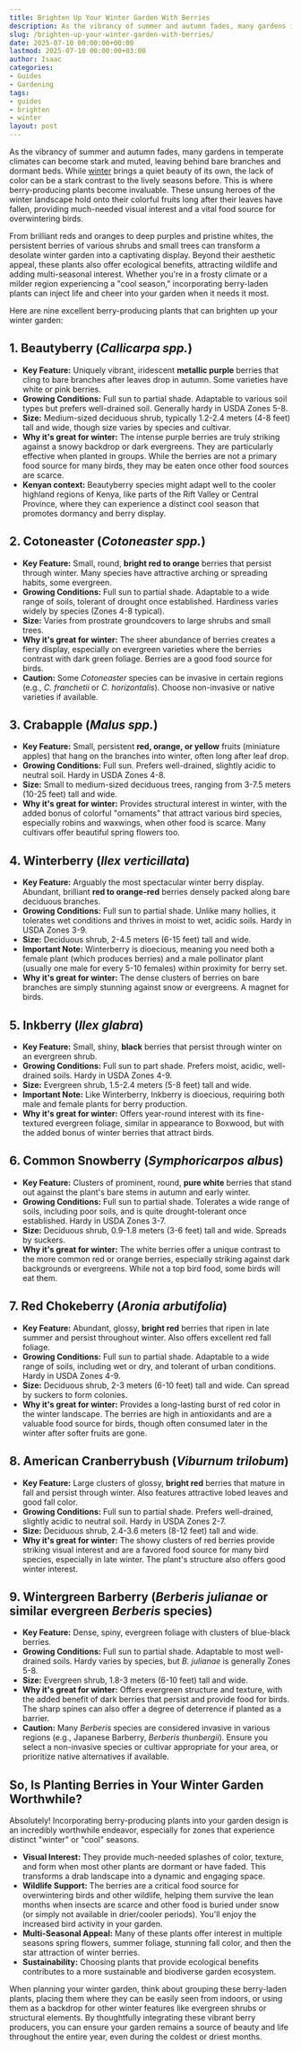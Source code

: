 ```yaml
---
title: Brighten Up Your Winter Garden With Berries
description: As the vibrancy of summer and autumn fades, many gardens in temperate climates can become stark and muted, leaving behind bare branches and dormant beds.
slug: /brighten-up-your-winter-garden-with-berries/
date: 2025-07-10 00:00:00+00:00
lastmod: 2025-07-10 00:00:00+03:00
author: Isaac
categories:
- Guides
- Gardening
tags:
- guides
- brighten
- winter
layout: post
---
```

As the vibrancy of summer and autumn fades, many gardens in temperate climates can become stark and muted, leaving behind bare branches and dormant beds. While [winter](https://pestpolicy.com/10-winter-landscaping-ideas-to-spruce-up-your-outdoor-space/) brings a quiet beauty of its own, the lack of color can be a stark contrast to the lively seasons before. This is where berry-producing plants become invaluable. These unsung heroes of the winter landscape hold onto their colorful fruits long after their leaves have fallen, providing much-needed visual interest and a vital food source for overwintering birds.

From brilliant reds and oranges to deep purples and pristine whites, the persistent berries of various shrubs and small trees can transform a desolate winter garden into a captivating display. Beyond their aesthetic appeal, these plants also offer ecological benefits, attracting wildlife and adding multi-seasonal interest. Whether you're in a frosty climate or a milder region experiencing a "cool season," incorporating berry-laden plants can inject life and cheer into your garden when it needs it most.

Here are nine excellent berry-producing plants that can brighten up your winter garden:

## 1. Beautyberry (*Callicarpa spp.*)

* **Key Feature:** Uniquely vibrant, iridescent **metallic purple** berries that cling to bare branches after leaves drop in autumn. Some varieties have white or pink berries.
* **Growing Conditions:** Full sun to partial shade. Adaptable to various soil types but prefers well-drained soil. Generally hardy in USDA Zones 5-8.
* **Size:** Medium-sized deciduous shrub, typically 1.2-2.4 meters (4-8 feet) tall and wide, though size varies by species and cultivar.
* **Why it's great for winter:** The intense purple berries are truly striking against a snowy backdrop or dark evergreens. They are particularly effective when planted in groups. While the berries are not a primary food source for many birds, they may be eaten once other food sources are scarce.
* **Kenyan context:** Beautyberry species might adapt well to the cooler highland regions of Kenya, like parts of the Rift Valley or Central Province, where they can experience a distinct cool season that promotes dormancy and berry display.

## 2. Cotoneaster (*Cotoneaster spp.*)

* **Key Feature:** Small, round, **bright red to orange** berries that persist through winter. Many species have attractive arching or spreading habits, some evergreen.
* **Growing Conditions:** Full sun to partial shade. Adaptable to a wide range of soils, tolerant of drought once established. Hardiness varies widely by species (Zones 4-8 typical).
* **Size:** Varies from prostrate groundcovers to large shrubs and small trees.
* **Why it's great for winter:** The sheer abundance of berries creates a fiery display, especially on evergreen varieties where the berries contrast with dark green foliage. Berries are a good food source for birds.
* **Caution:** Some *Cotoneaster* species can be invasive in certain regions (e.g., *C. franchetii* or *C. horizontalis*). Choose non-invasive or native varieties if available.

## 3. Crabapple (*Malus spp.*)

* **Key Feature:** Small, persistent **red, orange, or yellow** fruits (miniature apples) that hang on the branches into winter, often long after leaf drop.
* **Growing Conditions:** Full sun. Prefers well-drained, slightly acidic to neutral soil. Hardy in USDA Zones 4-8.
* **Size:** Small to medium-sized deciduous trees, ranging from 3-7.5 meters (10-25 feet) tall and wide.
* **Why it's great for winter:** Provides structural interest in winter, with the added bonus of colorful "ornaments" that attract various bird species, especially robins and waxwings, when other food is scarce. Many cultivars offer beautiful spring flowers too.

## 4. Winterberry (*Ilex verticillata*)

* **Key Feature:** Arguably the most spectacular winter berry display. Abundant, brilliant **red to orange-red** berries densely packed along bare deciduous branches.
* **Growing Conditions:** Full sun to partial shade. Unlike many hollies, it tolerates wet conditions and thrives in moist to wet, acidic soils. Hardy in USDA Zones 3-9.
* **Size:** Deciduous shrub, 2-4.5 meters (6-15 feet) tall and wide.
* **Important Note:** Winterberry is dioecious, meaning you need both a female plant (which produces berries) and a male pollinator plant (usually one male for every 5-10 females) within proximity for berry set.
* **Why it's great for winter:** The dense clusters of berries on bare branches are simply stunning against snow or evergreens. A magnet for birds.

## 5. Inkberry (*Ilex glabra*)

* **Key Feature:** Small, shiny, **black** berries that persist through winter on an evergreen shrub.
* **Growing Conditions:** Full sun to part shade. Prefers moist, acidic, well-drained soils. Hardy in USDA Zones 4-9.
* **Size:** Evergreen shrub, 1.5-2.4 meters (5-8 feet) tall and wide.
* **Important Note:** Like Winterberry, Inkberry is dioecious, requiring both male and female plants for berry production.
* **Why it's great for winter:** Offers year-round interest with its fine-textured evergreen foliage, similar in appearance to Boxwood, but with the added bonus of winter berries that attract birds.

## 6. Common Snowberry (*Symphoricarpos albus*)

* **Key Feature:** Clusters of prominent, round, **pure white** berries that stand out against the plant's bare stems in autumn and early winter.
* **Growing Conditions:** Full sun to partial shade. Tolerates a wide range of soils, including poor soils, and is quite drought-tolerant once established. Hardy in USDA Zones 3-7.
* **Size:** Deciduous shrub, 0.9-1.8 meters (3-6 feet) tall and wide. Spreads by suckers.
* **Why it's great for winter:** The white berries offer a unique contrast to the more common red or orange berries, especially striking against dark backgrounds or evergreens. While not a top bird food, some birds will eat them.

## 7. Red Chokeberry (*Aronia arbutifolia*)

* **Key Feature:** Abundant, glossy, **bright red** berries that ripen in late summer and persist throughout winter. Also offers excellent red fall foliage.
* **Growing Conditions:** Full sun to partial shade. Adaptable to a wide range of soils, including wet or dry, and tolerant of urban conditions. Hardy in USDA Zones 4-9.
* **Size:** Deciduous shrub, 2-3 meters (6-10 feet) tall and wide. Can spread by suckers to form colonies.
* **Why it's great for winter:** Provides a long-lasting burst of red color in the winter landscape. The berries are high in antioxidants and are a valuable food source for birds, though often consumed later in the winter after softer fruits are gone.

## 8. American Cranberrybush (*Viburnum trilobum*)

* **Key Feature:** Large clusters of glossy, **bright red** berries that mature in fall and persist through winter. Also features attractive lobed leaves and good fall color.
* **Growing Conditions:** Full sun to partial shade. Prefers well-drained, slightly acidic to neutral soil. Hardy in USDA Zones 2-7.
* **Size:** Deciduous shrub, 2.4-3.6 meters (8-12 feet) tall and wide.
* **Why it's great for winter:** The showy clusters of red berries provide striking visual interest and are a favored food source for many bird species, especially in late winter. The plant's structure also offers good winter interest.

## 9. Wintergreen Barberry (*Berberis julianae* or similar evergreen *Berberis* species)

* **Key Feature:** Dense, spiny, evergreen foliage with clusters of blue-black berries.
* **Growing Conditions:** Full sun to partial shade. Adaptable to most well-drained soils. Hardy varies by species, but *B. julianae* is generally Zones 5-8.
* **Size:** Evergreen shrub, 1.8-3 meters (6-10 feet) tall and wide.
* **Why it's great for winter:** Offers evergreen structure and texture, with the added benefit of dark berries that persist and provide food for birds. The sharp spines can also offer a degree of deterrence if planted as a barrier.
* **Caution:** Many *Berberis* species are considered invasive in various regions (e.g., Japanese Barberry, *Berberis thunbergii*). Ensure you select a non-invasive species or cultivar appropriate for your area, or prioritize native alternatives if available.

## So, Is Planting Berries in Your Winter Garden Worthwhile?

Absolutely! Incorporating berry-producing plants into your garden design is an incredibly worthwhile endeavor, especially for zones that experience distinct "winter" or "cool" seasons.

* **Visual Interest:** They provide much-needed splashes of color, texture, and form when most other plants are dormant or have faded. This transforms a drab landscape into a dynamic and engaging space.
* **Wildlife Support:** The berries are a critical food source for overwintering birds and other wildlife, helping them survive the lean months when insects are scarce and other food is buried under snow (or simply not available in drier/cooler periods). You'll enjoy the increased bird activity in your garden.
* **Multi-Seasonal Appeal:** Many of these plants offer interest in multiple seasons  spring flowers, summer foliage, stunning fall color, and then the star attraction of winter berries.
* **Sustainability:** Choosing plants that provide ecological benefits contributes to a more sustainable and biodiverse garden ecosystem.

When planning your winter garden, think about grouping these berry-laden plants, placing them where they can be easily seen from indoors, or using them as a backdrop for other winter features like evergreen shrubs or structural elements. By thoughtfully integrating these vibrant berry producers, you can ensure your garden remains a source of beauty and life throughout the entire year, even during the coldest or driest months.

